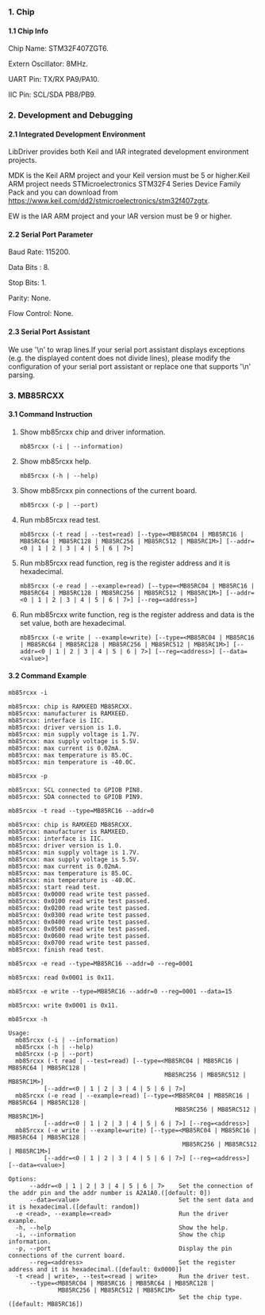 ### 1. Chip

#### 1.1 Chip Info

Chip Name: STM32F407ZGT6.

Extern Oscillator: 8MHz.

UART Pin: TX/RX PA9/PA10.

IIC Pin: SCL/SDA PB8/PB9.

### 2. Development and Debugging

#### 2.1 Integrated Development Environment

LibDriver provides both Keil and IAR integrated development environment projects.

MDK is the Keil ARM project and your Keil version must be 5 or higher.Keil ARM project needs STMicroelectronics STM32F4 Series Device Family Pack and you can download from https://www.keil.com/dd2/stmicroelectronics/stm32f407zgtx.

EW is the IAR ARM project and your IAR version must be 9 or higher.

#### 2.2 Serial Port Parameter

Baud Rate: 115200.

Data Bits : 8.

Stop Bits: 1.

Parity: None.

Flow Control: None.

#### 2.3 Serial Port Assistant

We use '\n' to wrap lines.If your serial port assistant displays exceptions (e.g. the displayed content does not divide lines), please modify the configuration of your serial port assistant or replace one that supports '\n' parsing.

### 3. MB85RCXX

#### 3.1 Command Instruction

1. Show mb85rcxx chip and driver information.

   ```shell
   mb85rcxx (-i | --information)
   ```

2. Show mb85rcxx help.

   ```shell
   mb85rcxx (-h | --help)
   ```

3. Show mb85rcxx pin connections of the current board.

   ```shell
   mb85rcxx (-p | --port)
   ```

4. Run mb85rcxx read test.

   ```shell
   mb85rcxx (-t read | --test=read) [--type=<MB85RC04 | MB85RC16 | MB85RC64 | MB85RC128 | MB85RC256 | MB85RC512 | MB85RC1M>] [--addr=<0 | 1 | 2 | 3 | 4 | 5 | 6 | 7>]
   ```

5. Run mb85rcxx read function, reg is the register address and it is hexadecimal.

   ```shell
   mb85rcxx (-e read | --example=read) [--type=<MB85RC04 | MB85RC16 | MB85RC64 | MB85RC128 | MB85RC256 | MB85RC512 | MB85RC1M>] [--addr=<0 | 1 | 2 | 3 | 4 | 5 | 6 | 7>] [--reg=<address>]
   ```

6. Run mb85rcxx write function, reg is the register address and data is the set value, both are hexadecimal.

   ```shell
   mb85rcxx (-e write | --example=write) [--type=<MB85RC04 | MB85RC16 | MB85RC64 | MB85RC128 | MB85RC256 | MB85RC512 | MB85RC1M>] [--addr=<0 | 1 | 2 | 3 | 4 | 5 | 6 | 7>] [--reg=<address>] [--data=<value>]
   ```

#### 3.2 Command Example

```shell
mb85rcxx -i

mb85rcxx: chip is RAMXEED MB85RCXX.
mb85rcxx: manufacturer is RAMXEED.
mb85rcxx: interface is IIC.
mb85rcxx: driver version is 1.0.
mb85rcxx: min supply voltage is 1.7V.
mb85rcxx: max supply voltage is 5.5V.
mb85rcxx: max current is 0.02mA.
mb85rcxx: max temperature is 85.0C.
mb85rcxx: min temperature is -40.0C.
```

```shell
mb85rcxx -p

mb85rcxx: SCL connected to GPIOB PIN8.
mb85rcxx: SDA connected to GPIOB PIN9.
```

```shell
mb85rcxx -t read --type=MB85RC16 --addr=0

mb85rcxx: chip is RAMXEED MB85RCXX.
mb85rcxx: manufacturer is RAMXEED.
mb85rcxx: interface is IIC.
mb85rcxx: driver version is 1.0.
mb85rcxx: min supply voltage is 1.7V.
mb85rcxx: max supply voltage is 5.5V.
mb85rcxx: max current is 0.02mA.
mb85rcxx: max temperature is 85.0C.
mb85rcxx: min temperature is -40.0C.
mb85rcxx: start read test.
mb85rcxx: 0x0000 read write test passed.
mb85rcxx: 0x0100 read write test passed.
mb85rcxx: 0x0200 read write test passed.
mb85rcxx: 0x0300 read write test passed.
mb85rcxx: 0x0400 read write test passed.
mb85rcxx: 0x0500 read write test passed.
mb85rcxx: 0x0600 read write test passed.
mb85rcxx: 0x0700 read write test passed.
mb85rcxx: finish read test.
```

```shell
mb85rcxx -e read --type=MB85RC16 --addr=0 --reg=0001

mb85rcxx: read 0x0001 is 0x11.
```

```shell
mb85rcxx -e write --type=MB85RC16 --addr=0 --reg=0001 --data=15

mb85rcxx: write 0x0001 is 0x11.
```

```shell
mb85rcxx -h

Usage:
  mb85rcxx (-i | --information)
  mb85rcxx (-h | --help)
  mb85rcxx (-p | --port)
  mb85rcxx (-t read | --test=read) [--type=<MB85RC04 | MB85RC16 | MB85RC64 | MB85RC128 |
                                            MB85RC256 | MB85RC512 | MB85RC1M>]
          [--addr=<0 | 1 | 2 | 3 | 4 | 5 | 6 | 7>]
  mb85rcxx (-e read | --example=read) [--type=<MB85RC04 | MB85RC16 | MB85RC64 | MB85RC128 |
                                               MB85RC256 | MB85RC512 | MB85RC1M>]
          [--addr=<0 | 1 | 2 | 3 | 4 | 5 | 6 | 7>] [--reg=<address>]
  mb85rcxx (-e write | --example=write) [--type=<MB85RC04 | MB85RC16 | MB85RC64 | MB85RC128 |
                                                 MB85RC256 | MB85RC512 | MB85RC1M>]
          [--addr=<0 | 1 | 2 | 3 | 4 | 5 | 6 | 7>] [--reg=<address>] [--data=<value>]

Options:
      --addr=<0 | 1 | 2 | 3 | 4 | 5 | 6 | 7>    Set the connection of the addr pin and the addr number is A2A1A0.([default: 0])
      --data=<value>                            Set the sent data and it is hexadecimal.([default: random])
  -e <read>, --example=<read>                   Run the driver example.
  -h, --help                                    Show the help.
  -i, --information                             Show the chip information.
  -p, --port                                    Display the pin connections of the current board.
      --reg=<address>                           Set the register address and it is hexadecimal.([default: 0x0000])
  -t <read | write>, --test=<read | write>      Run the driver test.
      --type=<MB85RC04 | MB85RC16 | MB85RC64 | MB85RC128 |
              MB85RC256 | MB85RC512 | MB85RC1M>
                                                Set the chip type.([default: MB85RC16])
```

